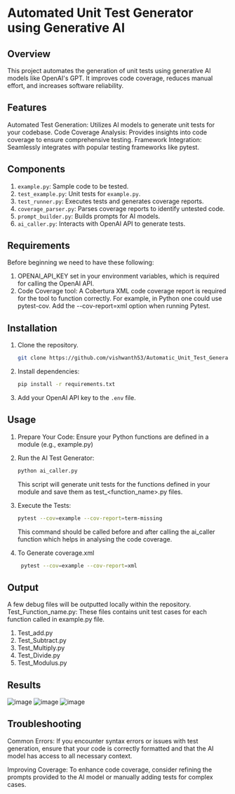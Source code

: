 
# Automated Unit Test Generator using Generative AI

## Overview
This project automates the generation of unit tests using generative AI models like OpenAI's GPT. It improves code coverage, reduces manual effort, and increases software reliability.

## Features
Automated Test Generation: Utilizes AI models to generate unit tests for your codebase.
Code Coverage Analysis: Provides insights into code coverage to ensure comprehensive testing.
Framework Integration: Seamlessly integrates with popular testing frameworks like pytest.

## Components
1. `example.py`: Sample code to be tested.
2. `test_example.py`: Unit tests for `example.py`.
3. `test_runner.py`: Executes tests and generates coverage reports.
4. `coverage_parser.py`: Parses coverage reports to identify untested code.
5. `prompt_builder.py`: Builds prompts for AI models.
6. `ai_caller.py`: Interacts with OpenAI API to generate tests.

## Requirements
Before beginning we need to have these following:
1. OPENAI_API_KEY set in your environment variables, which is required for calling the OpenAI API.
2. Code Coverage tool: A Cobertura XML code coverage report is required for the tool to function correctly.
For example, in Python one could use pytest-cov. Add the --cov-report=xml option when running Pytest.

## Installation
1. Clone the repository.
    ```bash
    git clone https://github.com/vishwanth53/Automatic_Unit_Test_Generation_using_Generative_AI
    ```
3. Install dependencies:
   ```bash
   pip install -r requirements.txt
   ```
3. Add your OpenAI API key to the `.env` file.

## Usage
1. Prepare Your Code: Ensure your Python functions are defined in a module (e.g., example.py)
   
2. Run the AI Test Generator:
   ```bash
   python ai_caller.py
   ```
   This script will generate unit tests for the functions defined in your module and save them as test_<function_name>.py files.
   
3. Execute the Tests:
   ```bash
   pytest --cov=example --cov-report=term-missing
   ```
   This command should be called before and after calling the ai_caller function which helps in analysing the code coverage.

4. To Generate coverage.xml
   ```bash
    pytest --cov=example --cov-report=xml
   ```   

## Output
A few debug files will be outputted locally within the repository.
Test_Function_name.py: These files contains unit test cases for each function called in example.py file.
1. Test_add.py
2. Test_Subtract.py
3. Test_Multiply.py
4. Test_Divide.py
5. Test_Modulus.py
   
## Results
 ![image](https://github.com/user-attachments/assets/9212c14d-0537-4d9d-832d-f3e9989827ab)
 ![image](https://github.com/user-attachments/assets/42c22cd1-c593-46cd-8ae0-f6f4b81078fe)
 ![image](https://github.com/user-attachments/assets/3531c36e-c043-4954-908b-388e1757d564)

## Troubleshooting
Common Errors: If you encounter syntax errors or issues with test generation, ensure that your code is correctly formatted and that the AI model has access to all necessary context.

Improving Coverage: To enhance code coverage, consider refining the prompts provided to the AI model or manually adding tests for complex cases.   
   
